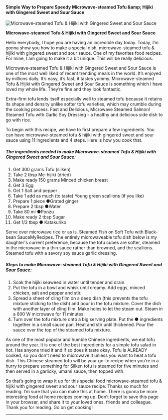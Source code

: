             

#### Simple Way to Prepare Speedy Microwave-steamed Tofu &amp;amp; Hijiki with Gingered Sweet and Sour Sauce

![Microwave-steamed Tofu &amp; Hijiki with Gingered Sweet and Sour Sauce](https://img-global.cpcdn.com/recipes/6083611854897152/751x532cq70/microwave-steamed-tofu-hijiki-with-gingered-sweet-and-sour-sauce-recipe-main-photo.jpg)

**Microwave-steamed Tofu &amp; Hijiki with Gingered Sweet and Sour Sauce**

Hello everybody, I hope you are having an incredible day today. Today, I’m gonna show you how to make a special dish, microwave-steamed tofu & hijiki with gingered sweet and sour sauce. One of my favorites food recipes. For mine, I am going to make it a bit unique. This will be really delicious.

Microwave-steamed Tofu & Hijiki with Gingered Sweet and Sour Sauce is one of the most well liked of recent trending meals in the world. It’s enjoyed by millions daily. It’s easy, it’s fast, it tastes yummy. Microwave-steamed Tofu & Hijiki with Gingered Sweet and Sour Sauce is something which I have loved my whole life. They’re fine and they look fantastic.

Extra-firm tofu lends itself especially well to steamed tofu because it retains its shape and density unlike softer tofu varieties, which may crumble during the cooking process. Fast and Delicious, Microwave Steamed Salmon! Steamed Tofu with Garlic Soy Dressing - a healthy and delicious side dish to go with rice.

To begin with this recipe, we have to first prepare a few ingredients. You can have microwave-steamed tofu & hijiki with gingered sweet and sour sauce using 11 ingredients and 4 steps. Here is how you cook that.

##### The ingredients needed to make Microwave-steamed Tofu & Hijiki with Gingered Sweet and Sour Sauce:

1.  Get 300 grams Tofu (silken)
2.  Take 2 tbsp Me-hijiki (dried)
3.  Make ready 150 grams Minced chicken breast
4.  Get 3 Egg
5.  Get 1 Salt and pepper
6.  Take 1 add as much (to taste) Young green scallions (if you like)
7.  Prepare 1 piece ●Grated ginger
8.  Prepare 2 tbsp ●Water
9.  Take 80 ml ●Ponzu
10.  Make ready 2 tbsp Sugar
11.  Get 1/2 tbsp ● Katakuriko

Serve over microwave rice or as is. Steamed Fish on Soft Tofu with Black-bean SauceMyRecipes. The entirely microwaveable tofu dish below is my daughter's current preference, because the tofu cubes are softer, steamed in the microwave in a thin sauce rather than browned, and the scallions. Steamed tofu with a savory soy sauce garlic dressing.

##### Steps to make Microwave-steamed Tofu & Hijiki with Gingered Sweet and Sour Sauce:

1.  Soak the hijiki seaweed in water until tender and drain.
2.  Put the tofu in a bowl and whisk until creamy. Add eggs, minced chicken, salt and pepper and stir.
3.  Spread a sheet of cling film on a deep dish (this prevents the tofu mixture sticking to the dish) and pour in the tofu mixture. Cover the dish with another layer of cling film. Make holes to let the steam out. Steam in a 600 W microwave for 11 minutes.
4.  Turn over the tofu mixture onto a big serving plate. Put the ● ingredients together in a small sauce pan. Heat and stir until thickened. Pour the sauce over the top of the steamed tofu mixture.

As one of the most popular and humble Chinese ingredients, we eat tofu around the year. It is one of the best ingredients for a simple tofu salad in hot. Has anyone tried it and if so does it taste okay. Tofu is ALREADY cooked, so you don't need to microwave it unless you want to heat a tofu dish. This Chinese steamed tofu will be your go-to recipe when you're in a hurry to prepare something for Silken tofu is steamed for five minutes and then served in a garlicky, umami sauce, then topped with.

So that’s going to wrap it up for this special food microwave-steamed tofu & hijiki with gingered sweet and sour sauce recipe. Thanks so much for reading. I’m sure that you can make this at home. There is gonna be more interesting food at home recipes coming up. Don’t forget to save this page in your browser, and share it to your loved ones, friends and colleague. Thank you for reading. Go on get cooking!

* * *